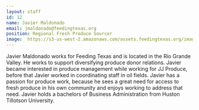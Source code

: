 ```yaml
---
layout: staff
id: 12
name: Javier Maldonado
email: jmaldonado@feedingtexas.org
position: Regional Fresh Produce Sourcer
image: 	https://s3-us-west-2.amazonaws.com/assets.feedingtexas.org/images/staff/javier-maldonado.JPG
---
```

Javier Maldonado works for Feeding Texas and is located in the Rio Grande Valley. He works to support diversifying produce donor relations. Javier became interested in produce management while working for JJ Produce, before that Javier worked in coordinating staff in oil fields. Javier has a passion for produce work, because he sees a great need for access to fresh produce in his own community and enjoys working to address that need. Javier holds a bachelors of Business Administration from Huston Tillotson University.
